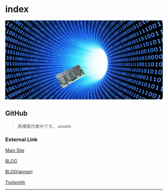 # index
<img width="720" alt="cover" src="/assets/cover.jpg">

## GitHub


>再構築作業中です。
assets
### External Link

[Main Site](http://watanabe3ti.com)  
<br>
[BLOG](https://watanabe3ti.txt-nifty.com/)  
<br>
[BLOG(annex)](https://wiki.watanabe3ti.com)  
<br>
[Toolsmith](https://toolsmith.watanabe3ti.com)  

---
